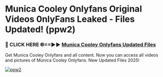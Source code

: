 # Munica Cooley Onlyfans Original Videos 0nlyFans Leaked - Files Updated! (ppw2)

<h3>🔴 CLICK HERE 🌐==►► <a href="https://tinyurl.com/2wckxsce" rel="nofollow">Munica Cooley Onlyfans Updated Files</a></h3>

Get Munica Cooley Onlyfans and all content. Now you can access all videos and pictures of Munica Cooley Onlyfans. New Updated Files 2025!

[![ppw2](https://i.imgur.com/AFduVYN.gif)](https://tinyurl.com/2wckxsce)
